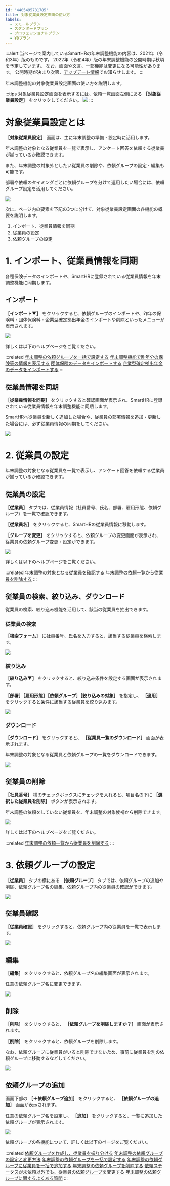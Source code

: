 ```yaml
---
id: '4405495781785'
title: 対象従業員設定画面の使い方
labels:
  - スモールプラン
  - スタンダードプラン
  - プロフェッショナルプラン
  - ¥0プラン
---
```

:::alert
当ページで案内しているSmartHRの年末調整機能の内容は、2021年（令和3年）版のものです。
2022年（令和4年）版の年末調整機能の公開時期は秋頃を予定しています。
なお、画面や文言、一部機能は変更になる可能性があります。
公開時期が決まり次第、[アップデート情報](https://smarthr.jp/update)でお知らせします。
:::

年末調整機能の対象従業員設定画面の使い方を説明します。

:::tips
対象従業員設定画面を表示するには、依頼一覧画面左側にある **［対象従業員設定］** をクリックしてください。
![](./00________SmartHR____________.png)
:::

# 対象従業員設定とは

 **［対象従業員設定］** 画面は、主に年末調整の準備・設定時に活用します。

年末調整の対象となる従業員を一覧で表示し、アンケート回答を依頼する従業員が揃っているか確認できます。

また、年末調整の対象外としたい従業員の削除や、依頼グループの設定・編集も可能です。

部署や依頼のタイミングごとに依頼グループを分けて運用したい場合には、依頼グループ設定を活用してください。

![](./01________SmartHR____________.png)

次に、ページ内の要素を下記の3つに分けて、対象従業員設定画面の各機能の概要を説明します。

1.  インポート、従業員情報を同期
2.  従業員の設定
3.  依頼グループの設定

# 1\. インポート、従業員情報を同期

各種保険データのインポートや、SmartHRに登録されている従業員情報を年末調整機能に同期します。

## インポート

 **［インポート▼］** をクリックすると、依頼グループのインポートや、昨年の保険料・団体保険料・企業型確定拠出年金のインポートや削除といったメニューが表示されます。

![](./02________SmartHR____________.png)

詳しくは以下のヘルプページをご覧ください。

:::related
[年末調整の依頼グループを一括で設定する](https://knowledge.smarthr.jp/hc/ja/articles/4403662363161)
[年末調整機能で昨年分の保険等の情報を表示する](https://knowledge.smarthr.jp/hc/ja/articles/360035370453)
[団体保険のデータをインポートする](https://knowledge.smarthr.jp/hc/ja/articles/360036159813)
[企業型確定拠出年金のデータをインポートする](https://knowledge.smarthr.jp/hc/ja/articles/900004613586)
:::

## 従業員情報を同期

 **［従業員情報を同期］** をクリックすると確認画面が表示され、SmartHRに登録されている従業員情報を年末調整機能に同期します。

SmartHRへ従業員を新しく追加した場合や、従業員の部署情報を追加・更新した場合には、必ず従業員情報の同期をしてください。

![](./03________SmartHR____________.png)

# 2\. 従業員の設定

年末調整の対象となる従業員を一覧で表示し、アンケート回答を依頼する従業員が揃っているか確認できます。

## 従業員の設定

 **［従業員］** タブでは、従業員情報（社員番号、氏名、部署、雇用形態、依頼グループ）を一覧で確認できます。

 **［従業員名］** をクリックすると、SmartHRの従業員情報に移動します。

 **［グループを変更］** をクリックすると、依頼グループの変更画面が表示され、従業員の依頼グループ変更・設定ができます。

![](./04________SmartHR____________.png)

詳しくは以下のヘルプページをご覧ください。

:::related
[年末調整の対象となる従業員を確認する](https://knowledge.smarthr.jp/hc/ja/articles/360035370493)
[年末調整の依頼一覧から従業員を削除する](https://knowledge.smarthr.jp/hc/ja/articles/360035370413)
:::

## 従業員の検索、絞り込み、ダウンロード

従業員の検索、絞り込み機能を活用して、該当の従業員を抽出できます。

### 従業員の検索

 **［検索フォーム］** に社員番号、氏名を入力すると、該当する従業員を検索します。

![](./05________SmartHR____________.png)

### 絞り込み

 **［絞り込み▼］** をクリックすると、絞り込み条件を設定する画面が表示されます。

 **［部署］［雇用形態］［依頼グループ］［絞り込みの対象］** を指定し、 **［適用］** をクリックすると条件に該当する従業員を絞り込みます。

![](./06________SmartHR____________.png)

### ダウンロード

 **［ダウンロード］** をクリックすると、 **［従業員一覧のダウンロード］** 画面が表示されます。

年末調整の対象となる従業員と依頼グループの一覧をダウンロードできます。

![](./07________SmartHR____________.png)

## 従業員の削除

 **［社員番号］** 横のチェックボックスにチェックを入れると、項目名の下に **［選択した従業員を削除］** ボタンが表示されます。

年末調整の依頼をしていない従業員を、年末調整の対象候補から削除できます。

![](./08________SmartHR____________.png)

詳しくは以下のヘルプページをご覧ください。

:::related
[年末調整の依頼一覧から従業員を削除する](https://knowledge.smarthr.jp/hc/ja/articles/360035370413)
:::

# 3\. 依頼グループの設定

 **［従業員］** タブの横にある **［依頼グループ］** タブでは、依頼グループの追加や削除、依頼グループ名の編集、依頼グループ内の従業員の確認ができます。

![](./09________SmartHR____________.png)

## 従業員確認

 **［従業員確認］** をクリックすると、依頼グループ内の従業員を一覧で表示します。

![](./10________SmartHR____________.png)

## 編集

 **［編集］** をクリックすると、依頼グループ名の編集画面が表示されます。

任意の依頼グループ名に変更できます。

![](./11________SmartHR____________.png)

## 削除

 **［削除］** をクリックすると、 **［依頼グループを削除しますか？］** 画面が表示されます。

 **［削除］** をクリックすると、依頼グループを削除します。

なお、依頼グループに従業員がいると削除できないため、事前に従業員を別の依頼グループに移動するなどしてください。

![](./12________SmartHR____________.png)

## 依頼グループの追加

画面下部の **［＋依頼グループ追加］** をクリックすると、 **［依頼グループの追加］** 画面が表示されます。

任意の依頼グループ名を設定し、 **［追加］** をクリックすると、一覧に追加した依頼グループが表示されます。

![](./13________SmartHR____________.png)

依頼グループの各機能について、詳しくは以下のページをご覧ください。

:::related
[依頼グループを作成し、従業員を振り分ける](https://knowledge.smarthr.jp/hc/ja/articles/4405215155993)
[年末調整の依頼グループの設定と変更方法](https://knowledge.smarthr.jp/hc/ja/articles/360038197674)
[年末調整の依頼グループを一括で設定する](https://knowledge.smarthr.jp/hc/ja/articles/4403662363161)
[年末調整の依頼グループに従業員を一括で追加する](https://knowledge.smarthr.jp/hc/ja/articles/360056088674)
[年末調整の依頼グループを削除する](https://knowledge.smarthr.jp/hc/ja/articles/360037003793)
[依頼ステータスが未依頼以外でも、従業員の依頼グループを変更する](https://knowledge.smarthr.jp/hc/ja/articles/4405495792665)
[年末調整の依頼グループに関するよくある質問](https://knowledge.smarthr.jp/hc/ja/articles/360056509734)
:::

